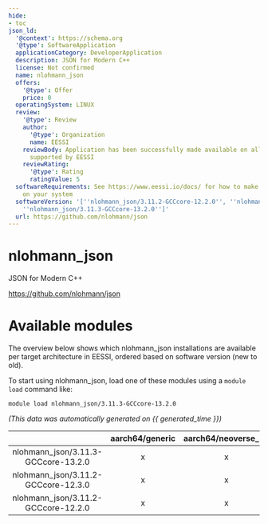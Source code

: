 ```yaml
---
hide:
- toc
json_ld:
  '@context': https://schema.org
  '@type': SoftwareApplication
  applicationCategory: DeveloperApplication
  description: JSON for Modern C++
  license: Not confirmed
  name: nlohmann_json
  offers:
    '@type': Offer
    price: 0
  operatingSystem: LINUX
  review:
    '@type': Review
    author:
      '@type': Organization
      name: EESSI
    reviewBody: Application has been successfully made available on all architectures
      supported by EESSI
    reviewRating:
      '@type': Rating
      ratingValue: 5
  softwareRequirements: See https://www.eessi.io/docs/ for how to make EESSI available
    on your system
  softwareVersion: '[''nlohmann_json/3.11.2-GCCcore-12.2.0'', ''nlohmann_json/3.11.2-GCCcore-12.3.0'',
    ''nlohmann_json/3.11.3-GCCcore-13.2.0'']'
  url: https://github.com/nlohmann/json
---
```


nlohmann_json
=============


JSON for Modern C++

https://github.com/nlohmann/json
# Available modules


The overview below shows which nlohmann_json installations are available per target architecture in EESSI, ordered based on software version (new to old).

To start using nlohmann_json, load one of these modules using a `module load` command like:

```shell
module load nlohmann_json/3.11.3-GCCcore-13.2.0
```

*(This data was automatically generated on {{ generated_time }})*  

| |aarch64/generic|aarch64/neoverse_n1|aarch64/neoverse_v1|x86_64/generic|x86_64/amd/zen2|x86_64/amd/zen3|x86_64/amd/zen4|x86_64/intel/haswell|x86_64/intel/sapphirerapids|x86_64/intel/skylake_avx512|
| :---: | :---: | :---: | :---: | :---: | :---: | :---: | :---: | :---: | :---: | :---: |
|nlohmann_json/3.11.3-GCCcore-13.2.0|x|x|x|x|x|x|x|x|-|x|
|nlohmann_json/3.11.2-GCCcore-12.3.0|x|x|x|x|x|x|x|x|-|x|
|nlohmann_json/3.11.2-GCCcore-12.2.0|x|x|x|x|x|x|x|x|-|x|
